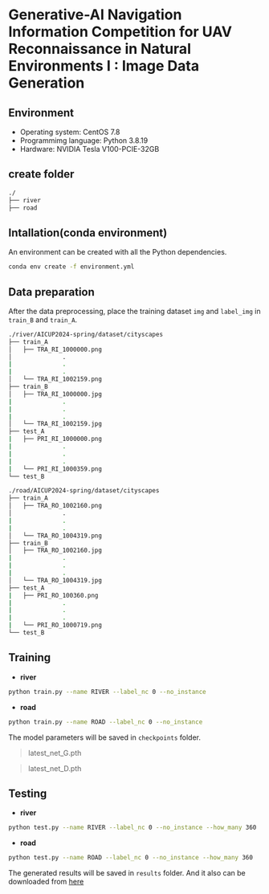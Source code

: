 # Generative-AI Navigation Information Competition for UAV Reconnaissance in Natural Environments I : Image Data Generation
## Environment
* Operating system: CentOS 7.8
* Programmimg language: Python 3.8.19
* Hardware: NVIDIA Tesla V100-PCIE-32GB
## create folder
```bash
./
├── river
├── road
```
## Intallation(conda environment)
An environment can be created with all the Python dependencies.
```bash
conda env create -f environment.yml
```
## Data preparation
After the data preprocessing, place the training dataset `img` and `label_img` in `train_B` and `train_A`.
```bash
./river/AICUP2024-spring/dataset/cityscapes
├── train_A
│   ├── TRA_RI_1000000.png
│              .
|              .
|              .
│   └── TRA_RI_1002159.png
├── train_B
│   ├── TRA_RI_1000000.jpg
|              .
|              .
|              .
│   └── TRA_RI_1002159.jpg
├── test_A
|   ├── PRI_RI_1000000.png
|              . 
|              .
|              .
|   └── PRI_RI_1000359.png
└── test_B
```
```bash
./road/AICUP2024-spring/dataset/cityscapes
├── train_A
│   ├── TRA_RO_1002160.png
│              .
|              .
|              .
│   └── TRA_RO_1004319.png
├── train_B
│   ├── TRA_RO_1002160.jpg
|              .
|              .
|              .
│   └── TRA_RO_1004319.jpg
├── test_A
|   ├── PRI_RO_100360.png
|              . 
|              .
|              .
|   └── PRI_RO_1000719.png
└── test_B
```
## Training
* **river**
```bash
python train.py --name RIVER --label_nc 0 --no_instance
```
* **road**
```bash
python train.py --name ROAD --label_nc 0 --no_instance
```
The model parameters will be saved in `checkpoints` folder.
> latest_net_G.pth

> latest_net_D.pth

## Testing
* **river**
```bash
python test.py --name RIVER --label_nc 0 --no_instance --how_many 360
```
* **road**
```bash
python test.py --name ROAD --label_nc 0 --no_instance --how_many 360
```
The generated results will be saved in `results` folder. And it also can be downloaded from [here](https://drive.google.com/drive/folders/14ndZe1obuvLoUSfteyIQHEnuyUXBjnve?usp=drive_link)

